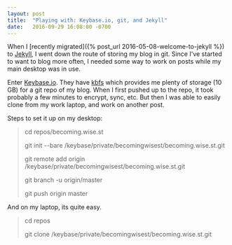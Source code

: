 ```yaml
---
layout: post
title:  "Playing with: Keybase.io, git, and Jekyll"
date:   2016-09-29 16:08:00 -0700
---
```


When I [recently migrated]({% post_url 2016-05-08-welcome-to-jekyll %}) to [Jekyll](https://jekyllrb.com/.), I went down the route of storing my blog in git. Since I've started to want to blog more often, I needed some way to work on posts while my main desktop was in use.

Enter [Keybase.io](https://keybase.io/). They have [kbfs](https://keybase.io/docs/kbfs) which provides me plenty of storage (10 GB) for a git repo of my blog. When I first pushed up to the repo, it took probably a few minutes to encrypt, sync, etc. But then I was able to easily clone from my work laptop, and work on another post.

Steps to set it up on my desktop:

> cd repos/becoming.wise.st
> 
> git init --bare /keybase/private/becomingwisest/becoming.wise.st.git
> 
> git remote add origin /keybase/private/becomingwisest/becoming.wise.st.git
> 
> git branch -u origin/master
> 
> git push origin master

And on my laptop, its quite easy.

> cd repos
> 
> git clone /keybase/private/becomingwisest/becoming.wise.st.git